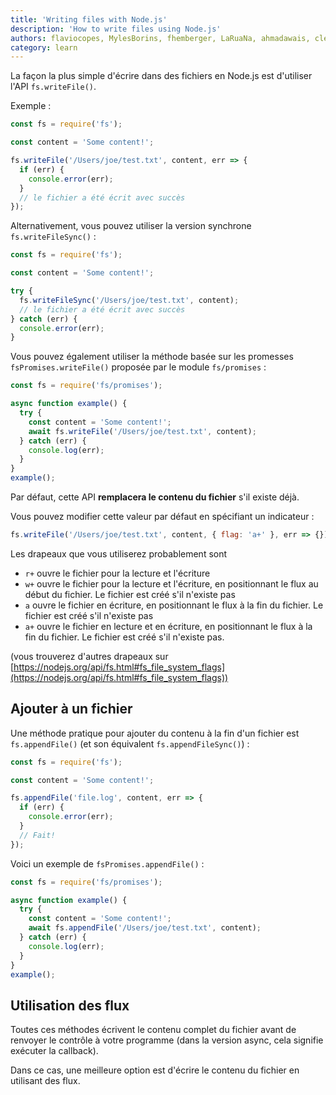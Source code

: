 ```yaml
---
title: 'Writing files with Node.js'
description: 'How to write files using Node.js'
authors: flaviocopes, MylesBorins, fhemberger, LaRuaNa, ahmadawais, clean99
category: learn
---
```


La façon la plus simple d'écrire dans des fichiers en Node.js est d'utiliser l'API `fs.writeFile()`.

Exemple :

```js
const fs = require('fs');

const content = 'Some content!';

fs.writeFile('/Users/joe/test.txt', content, err => {
  if (err) {
    console.error(err);
  }
  // le fichier a été écrit avec succès
});
```

Alternativement, vous pouvez utiliser la version synchrone `fs.writeFileSync()` :

```js
const fs = require('fs');

const content = 'Some content!';

try {
  fs.writeFileSync('/Users/joe/test.txt', content);
  // le fichier a été écrit avec succès
} catch (err) {
  console.error(err);
}
```

Vous pouvez également utiliser la méthode basée sur les promesses `fsPromises.writeFile()` proposée par le module `fs/promises` :

```js
const fs = require('fs/promises');

async function example() {
  try {
    const content = 'Some content!';
    await fs.writeFile('/Users/joe/test.txt', content);
  } catch (err) {
    console.log(err);
  }
}
example();
```

Par défaut, cette API **remplacera le contenu du fichier** s'il existe déjà.

Vous pouvez modifier cette valeur par défaut en spécifiant un indicateur :

```js
fs.writeFile('/Users/joe/test.txt', content, { flag: 'a+' }, err => {});
```

Les drapeaux que vous utiliserez probablement sont

* `r+` ouvre le fichier pour la lecture et l'écriture
* `w+` ouvre le fichier pour la lecture et l'écriture, en positionnant le flux au début du fichier. Le fichier est créé s'il n'existe pas
* `a` ouvre le fichier en écriture, en positionnant le flux à la fin du fichier. Le fichier est créé s'il n'existe pas
* `a+` ouvre le fichier en lecture et en écriture, en positionnant le flux à la fin du fichier. Le fichier est créé s'il n'existe pas.

(vous trouverez d'autres drapeaux sur [https://nodejs.org/api/fs.html#fs_file_system_flags](https://nodejs.org/api/fs.html#fs_file_system_flags))

## Ajouter à un fichier

Une méthode pratique pour ajouter du contenu à la fin d'un fichier est `fs.appendFile()` (et son équivalent `fs.appendFileSync()`) :

```js
const fs = require('fs');

const content = 'Some content!';

fs.appendFile('file.log', content, err => {
  if (err) {
    console.error(err);
  }
  // Fait!
});
```

Voici un exemple de `fsPromises.appendFile()` :

```js
const fs = require('fs/promises');

async function example() {
  try {
    const content = 'Some content!';
    await fs.appendFile('/Users/joe/test.txt', content);
  } catch (err) {
    console.log(err);
  }
}
example();
```

## Utilisation des flux

Toutes ces méthodes écrivent le contenu complet du fichier avant de renvoyer le contrôle à votre programme (dans la version async, cela signifie exécuter la callback).

Dans ce cas, une meilleure option est d'écrire le contenu du fichier en utilisant des flux.
